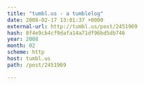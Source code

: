 ```yaml
---
title: "tumbl.us - a tumblelog"
date: 2008-02-17 13:01:37 +0000
external-url: http://tumbl.us/post/2451969
hash: 8f4e9cb4cf9dafa14a71df96bd5db746
year: 2008
month: 02
scheme: http
host: tumbl.us
path: /post/2451969

---
```



